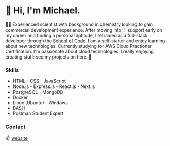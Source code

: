 # 👋 Hi, I'm Michael.

 👨‍💻 Experienced scientist with background in chemistry looking to gain commercial development experience. After moving into IT support early on my career and finding a personal aptitude, I retrained as a full-stack developer through the [School of Code](https://github.com/SchoolOfCode). I am a self-starter and enjoy learning about new technologies. Currently studying for AWS Cloud Practioner Certification: I'm passionate about cloud technologies. I really enjoying creating stuff: see my projects on here. 🌱

### Skills
- HTML - CSS - JavaScript
- Node.js - Express.js - React.js - Next.js
- PostgreSQL - MongoDB
- Docker
- Linux (Ubuntu) - Windows
- BASH
- Postman Student Expert

### Contact

📫 [website](https://mswann.dev)
